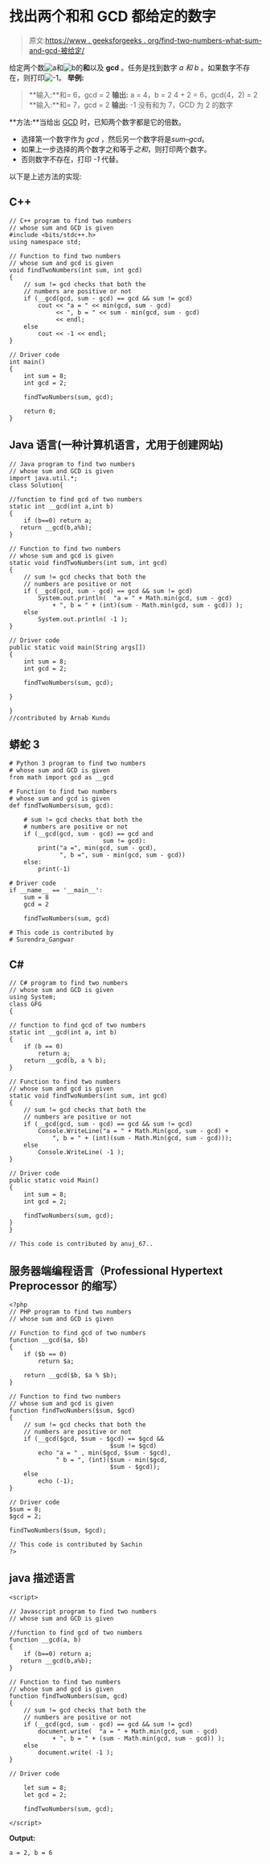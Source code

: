 # 找出两个和和 GCD 都给定的数字

> 原文:[https://www . geeksforgeeks . org/find-two-numbers-what-sum-and-gcd-被给定/](https://www.geeksforgeeks.org/find-two-numbers-whose-sum-and-gcd-are-given/)

给定两个数![a ](img/0ba2157801528a19d4dd5da5850ab39f.png "Rendered by QuickLaTeX.com")和![b ](img/0420d5d1d372a7e46d5d3b7e9aa62581.png "Rendered by QuickLaTeX.com")的**和**以及 **gcd** 。任务是找到数字 *a 和 b* 。如果数字不存在，则打印![-1 ](img/6687bcfd83e9eddc47b97c76d797bc11.png "Rendered by QuickLaTeX.com")。
**举例:**

> **输入:**和= 6，gcd = 2
> **输出:** a = 4，b = 2
> 4 + 2 = 6，gcd(4，2) = 2
> **输入:**和= 7，gcd = 2
> **输出:** -1
> 没有和为 7，GCD 为 2
> 的数字

**方法:**当给出 [GCD](https://www.geeksforgeeks.org/basic-and-extended-euclidean-algorithms/) 时，已知两个数字都是它的倍数。

*   选择第一个数字作为 *gcd* ，然后另一个数字将是*sum–gcd*。
*   如果上一步选择的两个数字之和等于*之和*，则打印两个数字。
*   否则数字不存在，打印 *-1* 代替。

以下是上述方法的实现:

## C++

```
// C++ program to find two numbers
// whose sum and GCD is given
#include <bits/stdc++.h>
using namespace std;

// Function to find two numbers
// whose sum and gcd is given
void findTwoNumbers(int sum, int gcd)
{
    // sum != gcd checks that both the
    // numbers are positive or not
    if (__gcd(gcd, sum - gcd) == gcd && sum != gcd)
        cout << "a = " << min(gcd, sum - gcd)
             << ", b = " << sum - min(gcd, sum - gcd)
             << endl;
    else
        cout << -1 << endl;
}

// Driver code
int main()
{
    int sum = 8;
    int gcd = 2;

    findTwoNumbers(sum, gcd);

    return 0;
}
```

## Java 语言(一种计算机语言，尤用于创建网站)

```
// Java program to find two numbers
// whose sum and GCD is given
import java.util.*;
class Solution{

//function to find gcd of two numbers
static int __gcd(int a,int b)
{
    if (b==0) return a;
   return __gcd(b,a%b);
}

// Function to find two numbers
// whose sum and gcd is given
static void findTwoNumbers(int sum, int gcd)
{
    // sum != gcd checks that both the
    // numbers are positive or not
    if (__gcd(gcd, sum - gcd) == gcd && sum != gcd)
        System.out.println(  "a = " + Math.min(gcd, sum - gcd)
            + ", b = " + (int)(sum - Math.min(gcd, sum - gcd)) );
    else
        System.out.println( -1 );
}

// Driver code
public static void main(String args[])
{
    int sum = 8;
    int gcd = 2;

    findTwoNumbers(sum, gcd);

}

}
//contributed by Arnab Kundu
```

## 蟒蛇 3

```
# Python 3 program to find two numbers
# whose sum and GCD is given
from math import gcd as __gcd

# Function to find two numbers
# whose sum and gcd is given
def findTwoNumbers(sum, gcd):

    # sum != gcd checks that both the
    # numbers are positive or not
    if (__gcd(gcd, sum - gcd) == gcd and
                          sum != gcd):
        print("a =", min(gcd, sum - gcd),
              ", b =", sum - min(gcd, sum - gcd))
    else:
        print(-1)

# Driver code
if __name__ == '__main__':
    sum = 8
    gcd = 2

    findTwoNumbers(sum, gcd)

# This code is contributed by
# Surendra_Gangwar
```

## C#

```
// C# program to find two numbers
// whose sum and GCD is given
using System;
class GFG
{

// function to find gcd of two numbers
static int __gcd(int a, int b)
{
    if (b == 0)
        return a;
    return __gcd(b, a % b);
}

// Function to find two numbers
// whose sum and gcd is given
static void findTwoNumbers(int sum, int gcd)
{
    // sum != gcd checks that both the
    // numbers are positive or not
    if (__gcd(gcd, sum - gcd) == gcd && sum != gcd)
        Console.WriteLine("a = " + Math.Min(gcd, sum - gcd) +
            ", b = " + (int)(sum - Math.Min(gcd, sum - gcd)));
    else
        Console.WriteLine( -1 );
}

// Driver code
public static void Main()
{
    int sum = 8;
    int gcd = 2;

    findTwoNumbers(sum, gcd);
}
}

// This code is contributed by anuj_67..
```

## 服务器端编程语言（Professional Hypertext Preprocessor 的缩写）

```
<?php
// PHP program to find two numbers
// whose sum and GCD is given

// Function to find gcd of two numbers
function __gcd($a, $b)
{
    if ($b == 0)
        return $a;

    return __gcd($b, $a % $b);
}

// Function to find two numbers
// whose sum and gcd is given
function findTwoNumbers($sum, $gcd)
{
    // sum != gcd checks that both the
    // numbers are positive or not
    if (__gcd($gcd, $sum - $gcd) == $gcd &&
                            $sum != $gcd)
        echo "a = " , min($gcd, $sum - $gcd),
             " b = ", (int)($sum - min($gcd,
                            $sum - $gcd));
    else
        echo (-1);
}

// Driver code
$sum = 8;
$gcd = 2;

findTwoNumbers($sum, $gcd);

// This code is contributed by Sachin
?>
```

## java 描述语言

```
<script>

// Javascript program to find two numbers
// whose sum and GCD is given

//function to find gcd of two numbers
function __gcd(a, b)
{
    if (b==0) return a;
   return __gcd(b,a%b);
}

// Function to find two numbers
// whose sum and gcd is given
function findTwoNumbers(sum, gcd)
{
    // sum != gcd checks that both the
    // numbers are positive or not
    if (__gcd(gcd, sum - gcd) == gcd && sum != gcd)
        document.write(  "a = " + Math.min(gcd, sum - gcd)
            + ", b = " + (sum - Math.min(gcd, sum - gcd)) );
    else
        document.write( -1 );
}

// Driver code

    let sum = 8;
    let gcd = 2;

    findTwoNumbers(sum, gcd);

</script>
```

**Output:** 

```
a = 2, b = 6
```